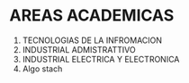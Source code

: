 # AREAS ACADEMICAS

1. TECNOLOGIAS DE LA INFROMACION
2. INDUSTRIAL ADMISTRATTIVO
3. INDUSTRIAL ELECTRICA Y ELECTRONICA
4. Algo stach
